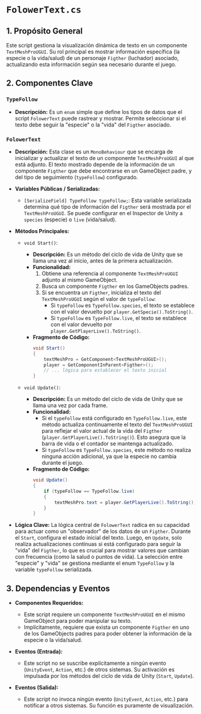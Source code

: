 # `FolowerText.cs`

## 1. Propósito General
Este script gestiona la visualización dinámica de texto en un componente `TextMeshProUGUI`. Su rol principal es mostrar información específica (la especie o la vida/salud) de un personaje `Figther` (luchador) asociado, actualizando esta información según sea necesario durante el juego.

## 2. Componentes Clave

### `TypeFollow`
- **Descripción:** Es un `enum` simple que define los tipos de datos que el script `FolowerText` puede rastrear y mostrar. Permite seleccionar si el texto debe seguir la "especie" o la "vida" del `Figther` asociado.

### `FolowerText`
- **Descripción:** Esta clase es un `MonoBehaviour` que se encarga de inicializar y actualizar el texto de un componente `TextMeshProUGUI` al que está adjunto. El texto mostrado depende de la información de un componente `Figther` que debe encontrarse en un GameObject padre, y del tipo de seguimiento (`typeFollow`) configurado.

- **Variables Públicas / Serializadas:**
    - `[SerializeField] TypeFollow typeFollow;`: Esta variable serializada determina qué tipo de información del `Figther` será mostrada por el `TextMeshProUGUI`. Se puede configurar en el Inspector de Unity a `species` (especie) o `live` (vida/salud).

- **Métodos Principales:**
    - `void Start()`:
        - **Descripción:** Es un método del ciclo de vida de Unity que se llama una vez al inicio, antes de la primera actualización.
        - **Funcionalidad:**
            1.  Obtiene una referencia al componente `TextMeshProUGUI` adjunto al mismo GameObject.
            2.  Busca un componente `Figther` en los GameObjects padres.
            3.  Si se encuentra un `Figther`, inicializa el texto del `TextMeshProUGUI` según el valor de `typeFollow`:
                -   Si `typeFollow` es `TypeFollow.species`, el texto se establece con el valor devuelto por `player.GetSpecie().ToString()`.
                -   Si `typeFollow` es `TypeFollow.live`, el texto se establece con el valor devuelto por `player.GetPlayerLive().ToString()`.
        - **Fragmento de Código:**
            ```csharp
            void Start()
            {
                textMeshPro = GetComponent<TextMeshProUGUI>();
                player = GetComponentInParent<Figther>();
                // ... lógica para establecer el texto inicial
            }
            ```

    - `void Update()`:
        - **Descripción:** Es un método del ciclo de vida de Unity que se llama una vez por cada frame.
        - **Funcionalidad:**
            -   Si el `typeFollow` está configurado en `TypeFollow.live`, este método actualiza continuamente el texto del `TextMeshProUGUI` para reflejar el valor actual de la vida del `Figther` (`player.GetPlayerLive().ToString()`). Esto asegura que la barra de vida o el contador se mantenga actualizado.
            -   Si `typeFollow` es `TypeFollow.species`, este método no realiza ninguna acción adicional, ya que la especie no cambia durante el juego.
        - **Fragmento de Código:**
            ```csharp
            void Update()
            {
                if (typeFollow == TypeFollow.live)
                {
                    textMeshPro.text = player.GetPlayerLive().ToString();
                }
            }
            ```

- **Lógica Clave:**
    La lógica central de `FolowerText` radica en su capacidad para actuar como un "observador" de los datos de un `Figther`. Durante el `Start`, configura el estado inicial del texto. Luego, en `Update`, solo realiza actualizaciones continuas si está configurado para seguir la "vida" del `Figther`, lo que es crucial para mostrar valores que cambian con frecuencia (como la salud o puntos de vida). La selección entre "especie" y "vida" se gestiona mediante el enum `TypeFollow` y la variable `typeFollow` serializada.

## 3. Dependencias y Eventos
- **Componentes Requeridos:**
    -   Este script requiere un componente `TextMeshProUGUI` en el mismo GameObject para poder manipular su texto.
    -   Implícitamente, requiere que exista un componente `Figther` en uno de los GameObjects padres para poder obtener la información de la especie o la vida/salud.

- **Eventos (Entrada):**
    -   Este script no se suscribe explícitamente a ningún evento (`UnityEvent`, `Action`, etc.) de otros sistemas. Su activación es impulsada por los métodos del ciclo de vida de Unity (`Start`, `Update`).

- **Eventos (Salida):**
    -   Este script no invoca ningún evento (`UnityEvent`, `Action`, etc.) para notificar a otros sistemas. Su función es puramente de visualización.
